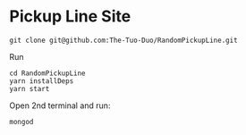 # Pickup Line Site

```
git clone git@github.com:The-Tuo-Duo/RandomPickupLine.git
```

Run
```
cd RandomPickupLine
yarn installDeps
yarn start
```

Open 2nd terminal and run:

```
mongod
```